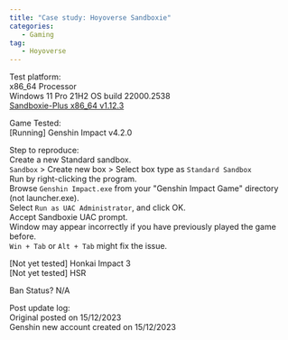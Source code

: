 ```yaml
---
title: "Case study: Hoyoverse Sandboxie"
categories:
   - Gaming
tag:
   - Hoyoverse
---
```


Test platform:   
x86_64 Processor   
Windows 11 Pro 21H2 OS build 22000.2538   
[Sandboxie-Plus x86_64 v1.12.3](https://github.com/sandboxie-plus/Sandboxie)   

Game Tested:   
[Running] Genshin Impact v4.2.0   

Step to reproduce:   
Create a new Standard sandbox.   
`Sandbox` > Create new box > Select box type as `Standard Sandbox`   
Run by right-clicking the program.   
Browse `Genshin Impact.exe` from your "Genshin Impact Game" directory (not launcher.exe).   
Select `Run as UAC Administrator`, and click OK.   
Accept Sandboxie UAC prompt.   
Window may appear incorrectly if you have previously played the game before.   
`Win + Tab` or `Alt + Tab` might fix the issue.   


[Not yet tested] Honkai Impact 3   
[Not yet tested] HSR   


Ban Status? N/A   


Post update log:   
Original posted on 15/12/2023   
Genshin new account created on 15/12/2023   

